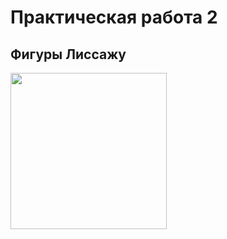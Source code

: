 # Практическая работа 2

## Фигуры Лиссажу

<img src="views/polar_rose.gif" width="250" height="250">

